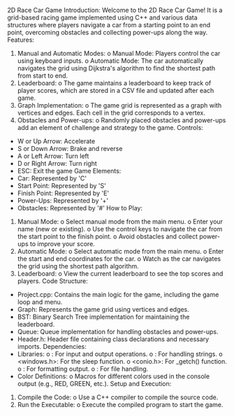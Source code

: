 2D Race Car Game
Introduction:
Welcome to the 2D Race Car Game! It is a grid-based racing game implemented using C++ and various data structures where players navigate a car from a starting point to an end point, overcoming obstacles and collecting power-ups along the way.
Features:
1. Manual and Automatic Modes:
o Manual Mode: Players control the car using keyboard inputs.
o Automatic Mode: The car automatically navigates the grid using Dijkstra's algorithm to find the shortest path from start to end.
2. Leaderboard:
o The game maintains a leaderboard to keep track of player scores, which are stored in a CSV file and updated after each game.
3. Graph Implementation:
o The game grid is represented as a graph with vertices and edges. Each cell in the grid corresponds to a vertex.
4. Obstacles and Power-ups:
o Randomly placed obstacles and power-ups add an element of challenge and strategy to the game.
Controls:
* W or Up Arrow: Accelerate
* S or Down Arrow: Brake and reverse
* A or Left Arrow: Turn left
* D or Right Arrow: Turn right
* ESC: Exit the game
Game Elements:
* Car: Represented by 'C'
* Start Point: Represented by 'S'
* Finish Point: Represented by 'E'
* Power-Ups: Represented by '+'
* Obstacles: Represented by '#'
How to Play:
1. Manual Mode:
o Select manual mode from the main menu.
o Enter your name (new or existing).
o Use the control keys to navigate the car from the start point to the finish point.
o Avoid obstacles and collect power-ups to improve your score.
2. Automatic Mode:
o Select automatic mode from the main menu.
o Enter the start and end coordinates for the car.
o Watch as the car navigates the grid using the shortest path algorithm.
3. Leaderboard:
o View the current leaderboard to see the top scores and players.
Code Structure:
* Project.cpp: Contains the main logic for the game, including the game loop and menu.
* Graph: Represents the game grid using vertices and edges.
* BST: Binary Search Tree implementation for maintaining the leaderboard.
* Queue: Queue implementation for handling obstacles and power-ups.
* Header.h: Header file containing class declarations and necessary imports.
Dependencies:
* Libraries:
o <iostream>: For input and output operations.
o <string>: For handling strings.
o <windows.h>: For the sleep function.
o <conio.h>: For _getch() function.
o <iomanip>: For formatting output.
o <fstream>: For file handling.
* Color Definitions:
o Macros for different colors used in the console output (e.g., RED, GREEN, etc.).
Setup and Execution:
1. Compile the Code:
o Use a C++ compiler to compile the source code.
2. Run the Executable:
o Execute the compiled program to start the game.

